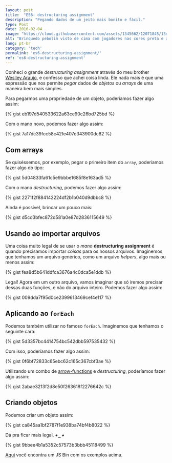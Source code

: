 ```yaml
---
layout: post
title:  "ES6: destructuring assignment"
description: "Pegando dados de um jeito mais bonito e fácil."
type: Post
date: 2016-02-04
image: "https://cloud.githubusercontent.com/assets/1345662/12071845/13d407d4-b0a9-11e5-8a14-95a3bac85cf1.jpg"
alt: "Brinquedo pebolim visto de cima com jogadores nas cores preta e amarela"
lang: pt-br
category: 'tech'
permalink: 'es6-destructuring-assignment/'
ref: 'es6-destructuring-assignment'
---
```


Conheci o grande *destructuring assignment* através do meu brother [Weslley Araujo](https://twitter.com/_weslleyaraujo), e confesso que achei coisa linda. Ele nada mais é que uma expressão que nos permite *pegar* dados de *objetos* ou *arrays* de uma maneira bem mais simples.

Para pegarmos uma propriedade de um objeto, poderíamos fazer algo assim:

{% gist eb197d540533622a63ce90c26bd725bd %}

Com o mano novo, podemos fazer algo assim: 

{% gist 7a17dc39fcc58c42fe407e343900dc82 %}

##  Com arrays

Se quiséssemos, por exemplo, pegar o primeiro item do `array`, poderíamos fazer algo do tipo:

{% gist 5d04833fa61c5e9bbbe1685f8e163ad5 %}

Com o mano *destructuring*, podemos fazer algo assim:

{% gist 2271f2f884142224df2b1b040d9dbbc8 %}

Ainda é possível, brincar um pouco mais:

{% gist d5cd3bfec872d581a0e87d2836115649 %}

## Usando ao importar arquivos

Uma coisa muito legal de se usar o *mano* **destructuring assignment** é quando precisamos importar *coisas* para os nossos arquivos. Imaginemos que tenhamos um arquivo genérico, como um arquivo *helpers*, algo mais ou menos assim:

{% gist fea8d5b641ddfca3676a4c0dca5e1ddb %}

Legal! Agora em um outro arquivo, vamos imaginar que só iremos precisar dessas duas funções, e não do arquivo inteiro. Podemos fazer algo assim:

{% gist 009dda7f95d0ce2399613469cef4e117 %}

## Aplicando ao `forEach`

Podemos também utilizar no famoso `forEach`. Imaginemos que tenhamos o seguinte cara:

{% gist 5d3357bc4414754bc542dbb597535432 %}

Com isso, poderíamos fazer algo assim:

{% gist 0f6bf72833c65ebc62c165c367cbf3ae %}

Utilizando um combo de [arrow-functions](/es6-arrow-functions) e *destructuring*, poderíamos fazer algo assim: 

{% gist 2abae3213f2d8e50f263618f2276642c %}

## Criando objetos

Podemos criar um objeto assim:

{% gist ca845aa1bf2787f1e938ba74bf4b8022 %}

Dá pra ficar mais legal. *◕‿◕*

{% gist 9bbee4b1a5352c57573b3bbb45118499 %}

[Aqui](http://jsbin.com/qejoyo/edit?js,console) você encontra um JS Bin com os exemplos acima.
